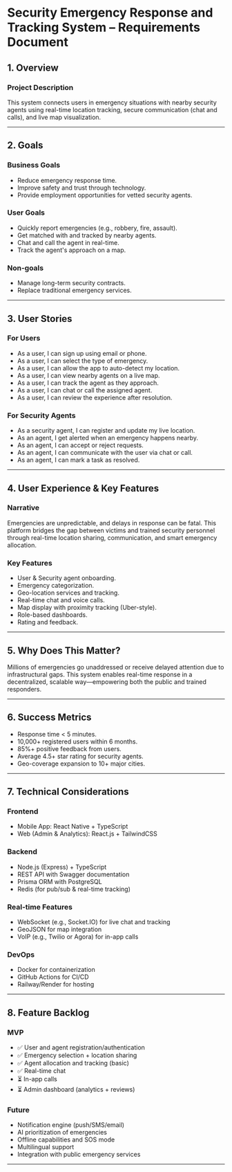 
# Security Emergency Response and Tracking System – Requirements Document

## 1. Overview

### Project Description
This system connects users in emergency situations with nearby security agents using real-time location tracking, secure communication (chat and calls), and live map visualization.

---

## 2. Goals

### Business Goals
- Reduce emergency response time.
- Improve safety and trust through technology.
- Provide employment opportunities for vetted security agents.

### User Goals
- Quickly report emergencies (e.g., robbery, fire, assault).
- Get matched with and tracked by nearby agents.
- Chat and call the agent in real-time.
- Track the agent's approach on a map.

### Non-goals
- Manage long-term security contracts.
- Replace traditional emergency services.

---

## 3. User Stories

### For Users
- As a user, I can sign up using email or phone.
- As a user, I can select the type of emergency.
- As a user, I can allow the app to auto-detect my location.
- As a user, I can view nearby agents on a live map.
- As a user, I can track the agent as they approach.
- As a user, I can chat or call the assigned agent.
- As a user, I can review the experience after resolution.

### For Security Agents
- As a security agent, I can register and update my live location.
- As an agent, I get alerted when an emergency happens nearby.
- As an agent, I can accept or reject requests.
- As an agent, I can communicate with the user via chat or call.
- As an agent, I can mark a task as resolved.

---

## 4. User Experience & Key Features

### Narrative
Emergencies are unpredictable, and delays in response can be fatal. This platform bridges the gap between victims and trained security personnel through real-time location sharing, communication, and smart emergency allocation.

### Key Features
- User & Security agent onboarding.
- Emergency categorization.
- Geo-location services and tracking.
- Real-time chat and voice calls.
- Map display with proximity tracking (Uber-style).
- Role-based dashboards.
- Rating and feedback.

---

## 5. Why Does This Matter?
Millions of emergencies go unaddressed or receive delayed attention due to infrastructural gaps. This system enables real-time response in a decentralized, scalable way—empowering both the public and trained responders.

---

## 6. Success Metrics
- Response time < 5 minutes.
- 10,000+ registered users within 6 months.
- 85%+ positive feedback from users.
- Average 4.5+ star rating for security agents.
- Geo-coverage expansion to 10+ major cities.

---

## 7. Technical Considerations

### Frontend
- Mobile App: React Native + TypeScript
- Web (Admin & Analytics): React.js + TailwindCSS

### Backend
- Node.js (Express) + TypeScript
- REST API with Swagger documentation
- Prisma ORM with PostgreSQL
- Redis (for pub/sub & real-time tracking)

### Real-time Features
- WebSocket (e.g., Socket.IO) for live chat and tracking
- GeoJSON for map integration
- VoIP (e.g., Twilio or Agora) for in-app calls

### DevOps
- Docker for containerization
- GitHub Actions for CI/CD
- Railway/Render for hosting

---

## 8. Feature Backlog

### MVP
- ✅ User and agent registration/authentication
- ✅ Emergency selection + location sharing
- ✅ Agent allocation and tracking (basic)
- ✅ Real-time chat
- ⏳ In-app calls
- ⏳ Admin dashboard (analytics + reviews)

### Future
- Notification engine (push/SMS/email)
- AI prioritization of emergencies
- Offline capabilities and SOS mode
- Multilingual support
- Integration with public emergency services

---
